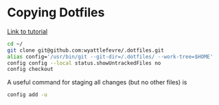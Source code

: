 # Copying Dotfiles

[Link to tutorial](https://www.atlassian.com/git/tutorials/dotfiles)

```bash
cd ~/
git clone git@github.com:wyattlefevre/.dotfiles.git
alias config='/usr/bin/git --git-dir=/.dotfiles/ --work-tree=$HOME'
config config --local status.showUntrackedFiles no
config checkout
```

A useful command for staging all changes (but no other files) is


```bash
config add -u
```
